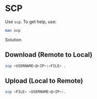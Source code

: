 # SCP

Use `scp`.
To get help, use:

```sh
man scp
```

<detail>

<summary>Solution</summary>

## Download (Remote to Local)

```sh
scp <USERNAME>@<IP>:<FILE> .
```

## Upload (Local to Remote)

```sh
scp <FILE> <USERNAME>@<IP>:.
```

</detail>